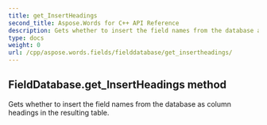 ```yaml
---
title: get_InsertHeadings
second_title: Aspose.Words for C++ API Reference
description: Gets whether to insert the field names from the database as column headings in the resulting table. 
type: docs
weight: 0
url: /cpp/aspose.words.fields/fielddatabase/get_insertheadings/
---
```

## FieldDatabase.get_InsertHeadings method


Gets whether to insert the field names from the database as column headings in the resulting table. 

